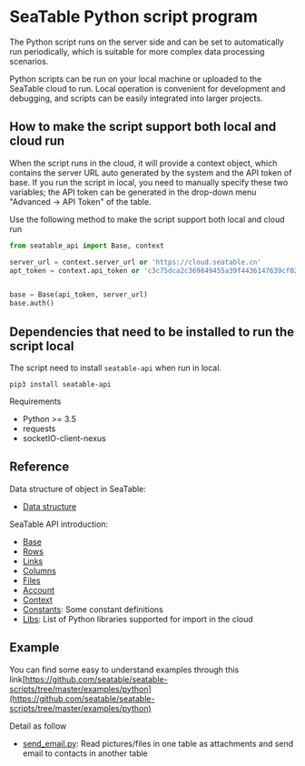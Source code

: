 # SeaTable Python script program

The Python script runs on the server side and can be set to automatically run periodically, which is suitable for more complex data processing scenarios.

Python scripts can be run on your local machine or uploaded to the SeaTable cloud to run. Local operation is convenient for development and debugging, and scripts can be easily integrated into larger projects.

## How to make the script support both local and cloud run

When the script runs in the cloud, it will provide a context object, which contains the server URL auto generated by the system and the API token of base. If you run the script in local, you need to manually specify these two variables; the API token can be generated in the drop-down menu "Advanced -> API Token" of the table.

Use the following method to make the script support both local and cloud run

```Python
from seatable_api import Base, context

server_url = context.server_url or 'https://cloud.seatable.cn'
apt_token = context.api_token or 'c3c75dca2c369849455a39f4436147639cf02b2d'


base = Base(api_token, server_url)
base.auth()
```

## Dependencies that need to be installed to run the script local

The script need to install `seatable-api` when run in local.

```
pip3 install seatable-api
```

Requirements

* Python >= 3.5
* requests
* socketIO-client-nexus

## Reference

Data structure of object in SeaTable:

* [Data structure](../data-structure.md)

SeaTable API introduction:

* [Base](base.md)
* [Rows](rows.md)
* [Links](links.md)
* [Columns](columns.md)
* [Files](files.md)
* [Account](account.md)
* [Context](context.md)
* [Constants](constants.md): Some constant definitions
* [Libs](libs.md): List of Python libraries supported for import in the cloud


## Example

You can find some easy to understand examples through this link[https://github.com/seatable/seatable-scripts/tree/master/examples/python](https://github.com/seatable/seatable-scripts/tree/master/examples/python)

Detail as follow

* [send_email.py](https://github.com/seatable/seatable-scripts/tree/master/examples/python/send_email.py): Read pictures/files in one table as attachments and send email to contacts in another table
